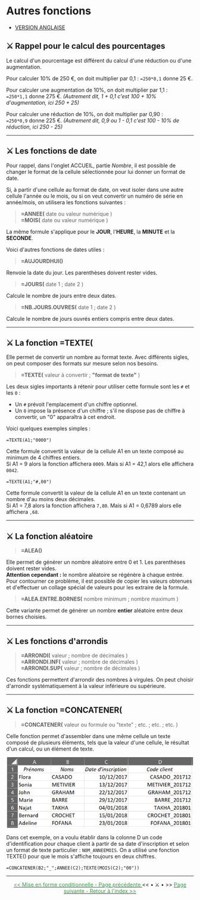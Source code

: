 # Autres fonctions

* [VERSION ANGLAISE](../en/autres-fonctions.md)
  
## ⚔️ Rappel pour le calcul des pourcentages

Le calcul d'un pourcentage est différent du calcul d'une réduction ou d'une augmentation.

Pour calculer 10% de 250 €, on doit multiplier par 0,1 : <code>=250*0,1</code> donne 25 €.

Pour calculer une augmentation de 10%, on doit multiplier par 1,1 : <br>
  <code>=250*1,1</code> donne 275 €. *(Autrement dit, 1 + 0,1 c'est 100 + 10% d'augmentation, ici 250 + 25)*

Pour calculer une réduction de 10%, on doit multiplier par 0,90 : <br>
  <code>=250*0,9</code> donne 225 €. *(Autrement dit, 0,9 ou 1 - 0,1 c'est 100 - 10% de réduction, ici 250 - 25)*

* * *

## ⚔️ Les fonctions de date

Pour rappel, dans l'onglet ACCUEIL, partie *Nombre*, il est possible de changer le format de la cellule sélectionnée pour lui donner un format de date.

Si, à partir d'une cellule au format de date, on veut isoler dans une autre cellule l'année ou le mois, ou si on veut convertir un numéro de série en année/mois, on utilisera les fonctions suivantes :

> **=ANNEE(** date ou valeur numérique ) <br>
> **=MOIS(** date ou valeur numérique ) 

La même formule s'applique pour le **JOUR**, l'**HEURE**, la **MINUTE** et la **SECONDE**.



Voici d'autres fonctions de dates utiles :

> **=AUJOURDHUI()**

Renvoie la date du jour. Les parenthèses doivent rester vides.

> **=JOURS(** date 1 ; date 2 )

Calcule le nombre de jours entre deux dates.

> **=NB.JOURS.OUVRES(** date 1 ; date 2 )

Calcule le nombre de jours ouvrés entiers compris entre deux dates.

* * *

## ⚔️ La fonction =TEXTE(

Elle permet de convertir un nombre au format texte. Avec différents sigles, on peut composer des formats sur mesure selon nos besoins.

> **=TEXTE(** valeur à convertir ; **"**format de texte**"** ) 

Les deux sigles importants à rétenir pour utiliser cette formule sont les <code>#</code> et les <code>0</code> :

* Un <code>#</code> prévoit l'emplacement d'un chiffre optionnel. 
* Un <code>0</code> impose la présence d'un chiffre ; s'il ne dispose pas de chiffre à convertir, un "0" apparaîtra à cet endroit.


Voici quelques exemples simples :

~~~
=TEXTE(A1;"0000")
~~~

Cette formule convertit la valeur de la cellule A1 en un texte composé au minimum de 4 chiffres entiers. <br>
Si A1 = 9 alors la fonction affichera <code>0009</code>. Mais si A1 = 42,1 alors elle affichera <code>0042</code>.

~~~
=TEXTE(A1;"#,00")
~~~

Cette formule convertit la valeur de la cellule A1 en un texte contenant un nombre d'au moins deux décimales. <br>
Si A1 = 7,8 alors la fonction affichera <code>7,80</code>. Mais si A1 = 0,6789 alors elle affichera <code>,68</code>.


* * *

## ⚔️ La fonction aléatoire

> **=ALEA()**

Elle permet de générer un nombre aléatoire entre 0 et 1. Les parenthèses doivent rester vides. <br>
**Attention cependant :** le nombre aléatoire se régénère à chaque entrée. Pour contourner ce problème, il est possible de copier les valeurs obtenues et d'effectuer un collage spécial de valeurs pour les extraire de la formule.

> **=ALEA.ENTRE.BORNES(** nombre minimum ; nombre maximum )

Cette variante permet de générer un nombre <b>entier</b> aléatoire entre deux bornes choisies.

* * *

## ⚔️ Les fonctions d'arrondis

> **=ARRONDI(** valeur ; nombre de décimales ) <br>
> **=ARRONDI.INF(** valeur ; nombre de décimales ) <br>
> **=ARRONDI.SUP(** valeur ; nombre de décimales )

Ces fonctions permettent d'arrondir des nombres à virgules. On peut choisir d'arrondir systématiquement à la valeur inférieure ou supérieure.

* * *

## ⚔️ La fonction =CONCATENER(

> **=CONCATENER(** valeur ou formule ou "texte" ; etc. ; etc. ; etc. )

Celle fonction permet d'assembler dans une même cellule un texte composé de plusieurs éléments, tels que la valeur d'une cellule, le résultat d'un calcul, ou un élément de texte.

<center> <img width=500 src="images/concat.JPG" alt="Exemple 1" /> </center>

Dans cet exemple, on a voulu établir dans la colonne D un code d'identification pour chaque client à partir de sa date d'inscription et selon un format de texte particulier : <code>NOM_ANNEEMOIS</code>. On a utilisé une fonction TEXTE() pour que le mois s'affiche toujours en deux chiffres.

~~~
=CONCATENER(B2;"_";ANNEE(C2);TEXTE(MOIS(C2);"00"))
~~~

* * *

<center>  <a href="mise-en-forme-conditionnelle" target="_self" title="Mise en forme conditionnelle"> <font color="#389E46"> << Mise en forme conditionnelle - Page précédente </font> </a> << • ⚔️ • >> 
  <a href="index" target="_self" title="Index"> <font color="#389E46"> Page suivante - Retour à l'index >> </font> </a> </center>
